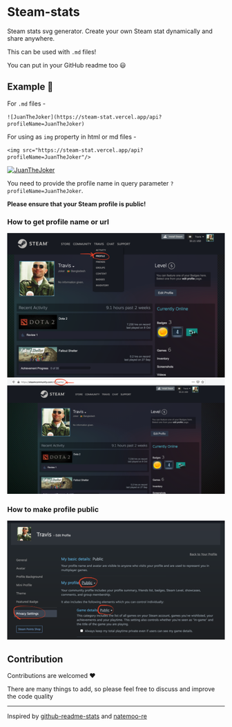 # Steam-stats

Steam stats svg generator. Create your own Steam stat dynamically and share anywhere.

This can be used with `.md` files!

You can put in your GitHub readme too 😃

## Example 📝

For `.md` files - 
```
![JuanTheJoker](https://steam-stat.vercel.app/api?profileName=JuanTheJoker)
```
For using as `img` property in html or md files -
```
<img src="https://steam-stat.vercel.app/api?profileName=JuanTheJoker"/>
```

[![JuanTheJoker](https://steam-stat.vercel.app/api?profileName=JuanTheJoker)](https://steam-stat.vercel.app/api?profileName=JuanTheJoker)


You need to provide the profile name in query parameter `?profileName=JuanTheJoker`.

**Please ensure that your Steam profile is public!**

### How to get profile name or url

![Go to profile](./ss/GoToProfile.png?raw=true "Go to profile")
![Get profile name](./ss/GetProfileName.png?raw=true "Get profile name")

### How to make profile public

![Make profile public](./ss/public.png?raw=true "Make profile public")


## Contribution

Contributions are welcomed ❤️

There are many things to add, so please feel free to discuss and improve the code quality

<hr/>

Inspired by [github-readme-stats](https://github.com/anuraghazra/github-readme-stats) and [natemoo-re](https://github.com/natemoo-re/natemoo-re)
